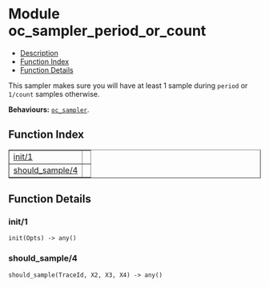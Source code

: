 

# Module oc_sampler_period_or_count #
* [Description](#description)
* [Function Index](#index)
* [Function Details](#functions)

This sampler makes sure you will have at least 1 sample during `period`
or `1/count` samples otherwise.

__Behaviours:__ [`oc_sampler`](oc_sampler.md).

<a name="index"></a>

## Function Index ##


<table width="100%" border="1" cellspacing="0" cellpadding="2" summary="function index"><tr><td valign="top"><a href="#init-1">init/1</a></td><td></td></tr><tr><td valign="top"><a href="#should_sample-4">should_sample/4</a></td><td></td></tr></table>


<a name="functions"></a>

## Function Details ##

<a name="init-1"></a>

### init/1 ###

`init(Opts) -> any()`

<a name="should_sample-4"></a>

### should_sample/4 ###

`should_sample(TraceId, X2, X3, X4) -> any()`

